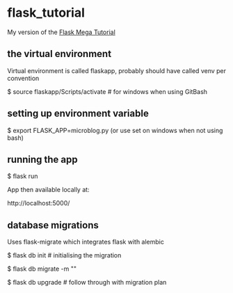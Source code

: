 # flask_tutorial
My version of the [Flask Mega Tutorial](https://blog.miguelgrinberg.com/post/the-flask-mega-tutorial-part-i-hello-world)

## the virtual environment

Virtual environment is called flaskapp, probably should have called venv per convention

$ source flaskapp/Scripts/activate # for windows when using GitBash

## setting up environment variable

$ export FLASK_APP=microblog.py (or use set on windows when not using bash)

## running the app

$ flask run

App then available locally at:

http://localhost:5000/

## database migrations

Uses flask-migrate which integrates flask with alembic

$ flask db init  # initialising the migration

$ flask db migrate -m "<desc of migration>"

$ flask db upgrade  # follow through with migration plan
